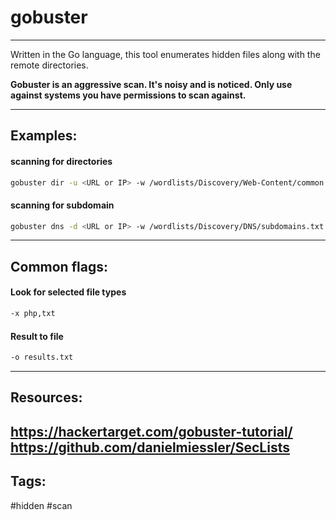 # gobuster
---
Written in the Go language, this tool enumerates hidden files along with the remote directories.

**Gobuster is an aggressive scan. It's noisy and is noticed. Only use against systems you have permissions to scan against.**

---
## Examples:
#### scanning for directories
```bash
gobuster dir -u <URL or IP> -w /wordlists/Discovery/Web-Content/common.txt
```

#### scanning for subdomain
```bash
gobuster dns -d <URL or IP> -w /wordlists/Discovery/DNS/subdomains.txt
```

---
## Common flags:
#### Look for selected file types 
```bash
-x php,txt  
```

#### Result to file
```bash
-o results.txt
```

---
## Resources:
https://hackertarget.com/gobuster-tutorial/
https://github.com/danielmiessler/SecLists
---
## Tags:
#hidden #scan



